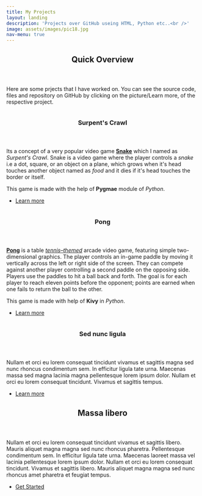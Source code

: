 ```yaml
---
title: My Projects
layout: landing
description: 'Projects over GitHub useing HTML, Python etc..<br />'
image: assets/images/pic18.jpg
nav-menu: true
---
```


<!-- Main -->
<div id="main">

<!-- One -->
<section id="one">
	<div class="inner">
		<header class="major">
			<h2> Quick Overview</h2>
		</header>
			<p>Here are some prjects that I have worked on. You can see the source code, files and repository on GitHub by clicking on the picture/Learn more, of the respective project.</p>
	</div>
</section>

<!-- Two -->
<section id="two" class="spotlights">
	<section>
		<a href="https://github.com/Ritwikrajsingh/Crawling-Surpent" class="image">
			<img src="{% link assets/images/snake.png %}" alt="" data-position="center center" />
		</a>
		<div class="content">
			<div class="inner">
				<header class="major">
					<h3>Surpent's Crawl</h3>
				</header>
				<p>Its a concept of a very popular video game <strong><A href="https://en.wikipedia.org/wiki/Snake_(video_game_genre)">Snake</A></strong> which I named as <em>Surpent's Crawl</em>. Snake is a video game where the player controls a <em>snake</em> i.e  a dot, square, or an object on a plane, which grows when it's head touches another object named as <em>food</em> and it dies if it's head touches the border or itself.</p><p>This game is made with the help of <strong>Pygmae</strong> module of <em>Python</em>.</p>
				<ul class="actions">
					<li><a href="https://github.com/Ritwikrajsingh/Crawling-Surpent" class="button">Learn more</a></li>
				</ul>
			</div>
		</div>
	</section>
	<section>
		<a href="https://github.com/Ritwikrajsingh/PingPong" class="image">
			<img src="{% link assets/images/pong.png %}" alt="" data-position="top center" />
		</a>
		<div class="content">
			<div class="inner">
				<header class="major">
					<h3>Pong</h3>
				</header>
				<p><strong><a href="https://en.wikipedia.org/wiki/Pong">Pong</a></strong> is a table <em><a href="https://en.wikipedia.org/wiki/Table_tennis">tennis–themed</a></em> arcade video game, featuring simple two-dimensional graphics. The player controls an in-game paddle by moving it vertically across the left or right side of the screen. They can compete against another player controlling a second paddle on the opposing side. Players use the paddles to hit a ball back and forth. The goal is for each player to reach eleven points before the opponent; points are earned when one fails to return the ball to the other.</p><p>This game is made with help of <strong>Kivy</strong> in <em>Python</em>.</p>
				<ul class="actions">
					<li><a href="https://github.com/Ritwikrajsingh/PingPong" class="button">Learn more</a></li>
				</ul>
			</div>
		</div>
	</section>
	<section>
		<a href="generic.html" class="image">
			<img src="{% link assets/images/pic10.jpg %}" alt="" data-position="25% 25%" />
		</a>
		<div class="content">
			<div class="inner">
				<header class="major">
					<h3>Sed nunc ligula</h3>
				</header>
				<p>Nullam et orci eu lorem consequat tincidunt vivamus et sagittis magna sed nunc rhoncus condimentum sem. In efficitur ligula tate urna. Maecenas massa sed magna lacinia magna pellentesque lorem ipsum dolor. Nullam et orci eu lorem consequat tincidunt. Vivamus et sagittis tempus.</p>
				<ul class="actions">
					<li><a href="generic.html" class="button">Learn more</a></li>
				</ul>
			</div>
		</div>
	</section>
</section>

<!-- Three -->
<section id="three">
	<div class="inner">
		<header class="major">
			<h2>Massa libero</h2>
		</header>
		<p>Nullam et orci eu lorem consequat tincidunt vivamus et sagittis libero. Mauris aliquet magna magna sed nunc rhoncus pharetra. Pellentesque condimentum sem. In efficitur ligula tate urna. Maecenas laoreet massa vel lacinia pellentesque lorem ipsum dolor. Nullam et orci eu lorem consequat tincidunt. Vivamus et sagittis libero. Mauris aliquet magna magna sed nunc rhoncus amet pharetra et feugiat tempus.</p>
		<ul class="actions">
			<li><a href="generic.html" class="button next">Get Started</a></li>
		</ul>
	</div>
</section>

</div>
